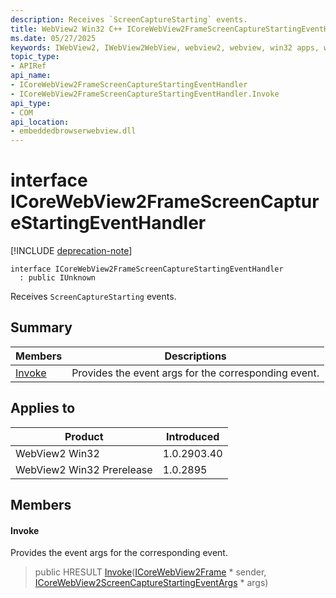 ```yaml
---
description: Receives `ScreenCaptureStarting` events.
title: WebView2 Win32 C++ ICoreWebView2FrameScreenCaptureStartingEventHandler
ms.date: 05/27/2025
keywords: IWebView2, IWebView2WebView, webview2, webview, win32 apps, win32, edge, ICoreWebView2, ICoreWebView2Controller, browser control, edge html, ICoreWebView2FrameScreenCaptureStartingEventHandler
topic_type: 
- APIRef
api_name:
- ICoreWebView2FrameScreenCaptureStartingEventHandler
- ICoreWebView2FrameScreenCaptureStartingEventHandler.Invoke
api_type:
- COM
api_location:
- embeddedbrowserwebview.dll
---
```


# interface ICoreWebView2FrameScreenCaptureStartingEventHandler

[!INCLUDE [deprecation-note](../includes/deprecation-note.md)]

```
interface ICoreWebView2FrameScreenCaptureStartingEventHandler
  : public IUnknown
```

Receives `ScreenCaptureStarting` events.

## Summary

 Members                        | Descriptions
--------------------------------|---------------------------------------------
[Invoke](#invoke) | Provides the event args for the corresponding event.

## Applies to

Product                         | Introduced
--------------------------------|---------------------------------------------
WebView2 Win32            |    1.0.2903.40
WebView2 Win32 Prerelease |    1.0.2895

## Members

#### Invoke

Provides the event args for the corresponding event.

> public HRESULT [Invoke](#invoke)([ICoreWebView2Frame](icorewebview2frame.md#icorewebview2frame) * sender, [ICoreWebView2ScreenCaptureStartingEventArgs](icorewebview2screencapturestartingeventargs.md#icorewebview2screencapturestartingeventargs) * args)

